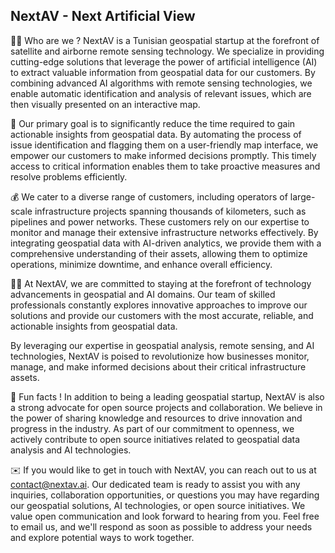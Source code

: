 ## NextAV - Next Artificial View 

🙋‍♀️ Who are we ? NextAV is a Tunisian geospatial startup at the forefront of satellite and airborne remote sensing technology. We specialize in providing cutting-edge solutions that leverage the power of artificial intelligence (AI) to extract valuable information from geospatial data for our customers. By combining advanced AI algorithms with remote sensing technologies, we enable automatic identification and analysis of relevant issues, which are then visually presented on an interactive map.

🥅 Our primary goal is to significantly reduce the time required to gain actionable insights from geospatial data. By automating the process of issue identification and flagging them on a user-friendly map interface, we empower our customers to make informed decisions promptly. This timely access to critical information enables them to take proactive measures and resolve problems efficiently.

💰 We cater to a diverse range of customers, including operators of large-scale infrastructure projects spanning thousands of kilometers, such as pipelines and power networks. These customers rely on our expertise to monitor and manage their extensive infrastructure networks effectively. By integrating geospatial data with AI-driven analytics, we provide them with a comprehensive understanding of their assets, allowing them to optimize operations, minimize downtime, and enhance overall efficiency.

👩‍💻 At NextAV, we are committed to staying at the forefront of technology advancements in geospatial and AI domains. Our team of skilled professionals constantly explores innovative approaches to improve our solutions and provide our customers with the most accurate, reliable, and actionable insights from geospatial data.

By leveraging our expertise in geospatial analysis, remote sensing, and AI technologies, NextAV is poised to revolutionize how businesses monitor, manage, and make informed decisions about their critical infrastructure assets.

🍿 Fun facts ! In addition to being a leading geospatial startup, NextAV is also a strong advocate for open source projects and collaboration. We believe in the power of sharing knowledge and resources to drive innovation and progress in the industry. As part of our commitment to openness, we actively contribute to open source initiatives related to geospatial data analysis and AI technologies.

✉️ If you would like to get in touch with NextAV, you can reach out to us at contact@nextav.ai. Our dedicated team is ready to assist you with any inquiries, collaboration opportunities, or questions you may have regarding our geospatial solutions, AI technologies, or open source initiatives. We value open communication and look forward to hearing from you. Feel free to email us, and we'll respond as soon as possible to address your needs and explore potential ways to work together.
